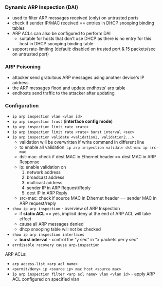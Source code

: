 ### Dynamic ARP Inspection (DAI)
- used to filter ARP messages received (only) on untrusted ports
- check if sender IP/MAC received  == entries in DHCP snooping binding tables
- ARP ACLs can also be configured to perform DAI
    - suitable for hosts that don't use DHCP as there is no entry for this host in DHCP snooping binding table
- support rate-limiting (default: disabled on trusted port & 15 packets/sec on untrusted port)

### ARP Poisoning
- attacker send gratuitous ARP messages using another device's IP address
- the ARP messages flood and update endhosts' arp table
- endhosts send traffic to the attacker after updating


### Configuration
- `ip arp inspection vlan <vlan id>`
- `ip arp inspection trust` (**interface config mode**)
- `ip arp inspection limit rate <rate>`
- `ip arp inspection limit rate <rate> burst interval <sec>`
- `ip arp inspection validate <validation1, validation2...>`
    - validation will be overwritten if write command in different line
    - to enable all validation: `ip arp inspection validate dst-mac ip src-mac`
    - dst-mac: check if dest MAC in Ethernet header == dest MAC in ARP Response
    - ip: enable validation on 
        1. network address
        2. broadcast address
        3. multicast address
        4. sender IP in ARP Request/Reply
        5. dest IP in ARP Reply 
    - src-mac: check if source MAC in Ethernet header == sender MAC in ARP request/reply
- `show ip arp inspection` - overview of ARP Inspection
    - if **static ACL** == yes, implicit deny at the end of ARP ACL will take effect
    - cause all ARP messages denied
    - dhcp snooping table will not be checked
- `show ip arp inspection interfaces`
    - **burst interval** - control the "y sec" in "x packets per y sec"
- `errdisable recovery cause arp-inspection`

ARP ACLs:
- `arp access-list <arp acl name>`
- `<permit/deny> ip <source ip> mac host <source mac>`
- `ip arp inspection filter <arp acl name> vlan <vlan id>` - apply ARP ACL configured on specified vlan
